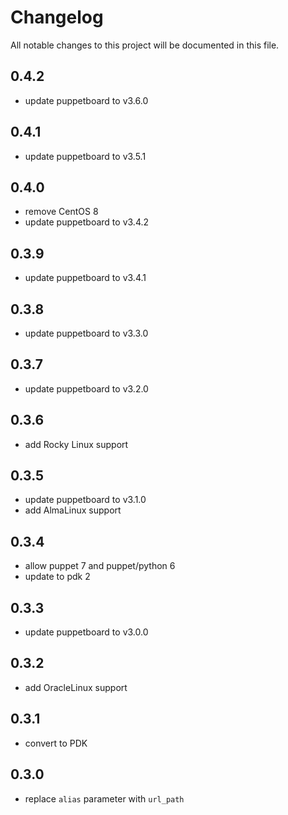 # Changelog

All notable changes to this project will be documented in this file.

## 0.4.2
- update puppetboard to v3.6.0

## 0.4.1
- update puppetboard to v3.5.1

## 0.4.0
- remove CentOS 8
- update puppetboard to v3.4.2

## 0.3.9
- update puppetboard to v3.4.1

## 0.3.8
- update puppetboard to v3.3.0

## 0.3.7
- update puppetboard to v3.2.0

## 0.3.6
- add Rocky Linux support

## 0.3.5
- update puppetboard to v3.1.0
- add AlmaLinux support

## 0.3.4

- allow puppet 7 and puppet/python 6
- update to pdk 2

## 0.3.3

- update puppetboard to v3.0.0

## 0.3.2

- add OracleLinux support

## 0.3.1

- convert to PDK

## 0.3.0

- replace `alias` parameter with `url_path`
